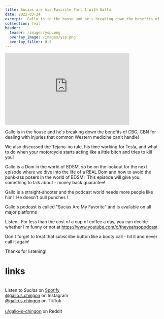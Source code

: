 ```yaml
---
title: Sucias are his Favorite Part 1 with Gallo
date: 2022-03-24
excerpt:  Gallo is in the house and he's breaking down the benefits of CBG, CBN for dealing with injuries that common Western medicine can't handle!
collection: feat
header:
  teaser: /images/ysp.png
  overlay_image: /images/ysp.png
  overlay_filter: 0.5
---
```

<iframe src='https://open.spotify.com/embed/episode/49iC0sNwoKQUHUEypexeBy' width='80%' height='232' frameborder='0' allowtransparency='true' allow='encrypted-media'></iframe>

Gallo is in the house and he's breaking down the benefits of CBG, CBN for dealing with injuries that common Western medicine can't handle!

We also discussed the Tejano-no rule, his time working for Tesla, and what to do when your motorcycle starts acting like a little bitch and tries to kill you!

Gallo is a Dom in the world of BDSM, so be on the lookout for the next episode where we dive into the life of a REAL Dom and how to avoid the punk-ass posers in the world of BDSM!  This episode will give you something to talk about - money back guarantee!

Gallo is a straight-shooter and the podcast world needs more people like him!  He doesn't pull punches <insert corny BDSM joke here>!

Gallo's podcast is called "Sucias Are My Favorite" and is available on all major platforms 

Listen.  For less than the cost of a cup of coffee a day, you can decide whether I'm funny or not at https://www.youtube.com/c/theyeahsopodcast  

Don't forget to treat that subscribe button like a booty call - hit it and never call it again!  

Thanks for listening!

# links

<br> Listen to *Sucias* on [Spotify](https://open.spotify.com/show/3XjoipCU3QzeIaQAAQpBdW)  <a href='https://open.spotify.com/show/3XjoipCU3QzeIaQAAQpBdW'><i class='fab fa-spotify'></i></a>
<br> [@gallo.s.chingon](https://instagram.com/gallo.s.chingon) on Instagram  <a href='https://www.instagram.com/gallo.s.chingon'><i class='fa-brands fa-instagram-square'></i></a>
<br> [@gallo.s.chingon](https://www.tiktok.com/@gallo.s.chingon) on TikTok <a href='https://www.tiktok.com/@gallo.s.chingon'><i class='fa-brands fa-tiktok'></i><br>
<br> [u/gallo-s-chingon](https://reddit.com/u/gallo-s-chingon/submitted) on Reddit <a href='https://reddit.com/u/gallo-s-chingon/submitted'><i class='fab fa-reddit'></i></a>
